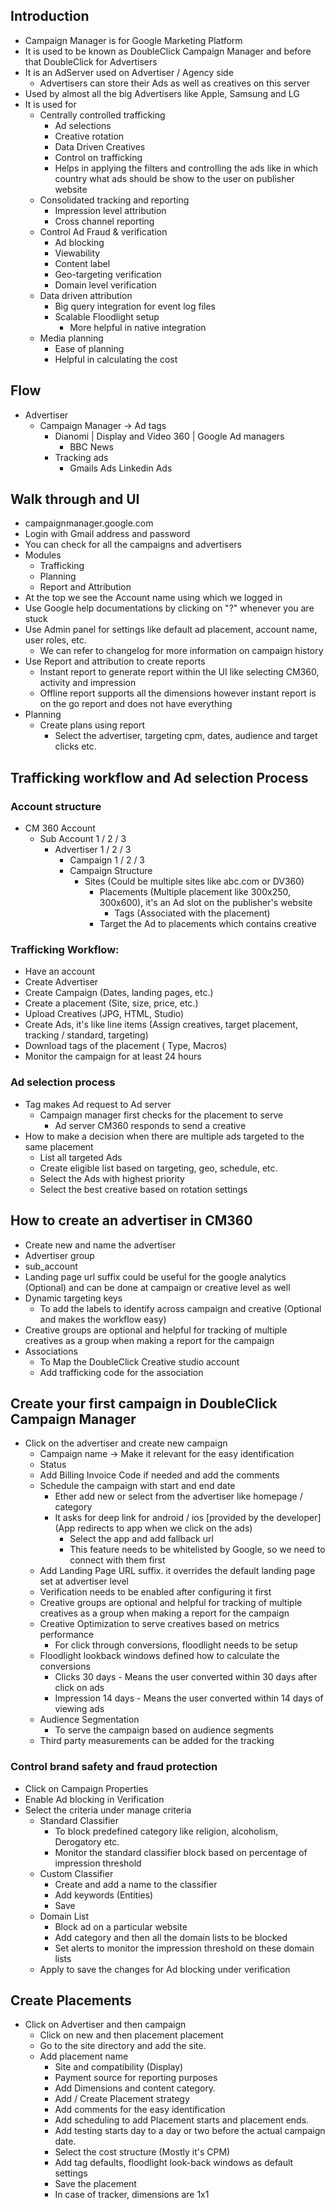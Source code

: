## Introduction
- Campaign Manager is for Google Marketing Platform
- It is used to be known as DoubleClick Campaign Manager and before that DoubleClick for Advertisers 
- It is an AdServer used on Advertiser / Agency side 
  - Advertisers can store their Ads as well as creatives on this server
- Used by almost all the big Advertisers like Apple, Samsung and LG 
- It is used for 
  - Centrally controlled trafficking
    - Ad selections 
    - Creative rotation
    - Data Driven Creatives
    - Control on trafficking
    - Helps in applying the filters and controlling the ads like in which country what ads should be show to the user on publisher website
  - Consolidated tracking and reporting 
    - Impression level attribution
    - Cross channel reporting
  - Control Ad Fraud & verification
    - Ad blocking
    - Viewability
    - Content label
    - Geo-targeting verification
    - Domain level verification
  - Data driven attribution
    - Big query integration for event log files
    - Scalable Floodlight setup
      - More helpful in native integration
  - Media planning
    - Ease of planning
    - Helpful in calculating the cost

## Flow 
- Advertiser 
  - Campaign Manager -> Ad tags
    - Dianomi | Display and Video 360 | Google Ad managers
      - BBC News
    - Tracking ads
      - Gmails Ads  Linkedin Ads

## Walk through and UI 
- campaignmanager.google.com
- Login with Gmail address and password
- You can check for all the campaigns and advertisers 
- Modules
  - Trafficking
  - Planning
  - Report and Attribution
- At the top we see the Account name using which we logged in
- Use Google help documentations by clicking on "?" whenever you are stuck
- Use Admin panel for settings like default ad placement, account name, user roles, etc.
  - We can refer to changelog for more information on campaign history 
- Use Report and attribution to create reports 
  - Instant report to generate report within the UI like selecting CM360, activity and impression
  - Offline report supports all the dimensions however instant report is on the go report and does not have everything
- Planning
  - Create plans using report 
    - Select the advertiser, targeting cpm, dates, audience and target clicks etc.

## Trafficking workflow and Ad selection Process
### Account structure
  - CM 360 Account 
    - Sub Account 1 / 2 / 3
      - Advertiser 1 / 2 / 3
        - Campaign 1 / 2 / 3
        - Campaign Structure 
          - Sites (Could be multiple sites like abc.com or DV360)
            - Placements (Multiple placement like 300x250, 300x600), it's an Ad slot on the publisher's website
              - Tags (Associated with the placement)
            - Target the Ad to placements which contains creative

### Trafficking Workflow:
 - Have an account
 - Create Advertiser 
 - Create Campaign (Dates, landing pages, etc.)
 - Create a placement  (Site, size, price, etc.)
 - Upload Creatives (JPG, HTML, Studio)
 - Create Ads, it's like line items (Assign creatives, target placement, tracking / standard, targeting)
 - Download tags of the placement ( Type, Macros)
 - Monitor the campaign for at least 24 hours

### Ad selection process
 - Tag makes Ad request to Ad server 
   - Campaign manager first checks for the placement to serve
     - Ad server CM360 responds to send a creative 
 - How to make a decision when there are multiple ads targeted to the same placement
   - List all targeted Ads 
   - Create eligible list based on targeting, geo, schedule, etc. 
   - Select the Ads with highest priority
   - Select the best creative based on rotation settings 

## How to create an advertiser in CM360
- Create new and name the advertiser
- Advertiser group
- sub_account
- Landing page url suffix could be useful for the google analytics (Optional) and can be done at campaign or creative level as well
- Dynamic targeting keys
  - To add the labels to identify across campaign and creative (Optional and makes the workflow easy)
- Creative groups are optional and helpful for tracking of multiple creatives as a group when making a report for the campaign 
- Associations
  - To Map the DoubleClick Creative studio account 
  - Add trafficking code for the association
  
## Create your first campaign in DoubleClick Campaign Manager
- Click on the advertiser and create new campaign
  - Campaign name -> Make it relevant for the easy identification
  - Status
  - Add Billing Invoice Code if needed and add the comments 
  - Schedule the campaign with start and end date
    - Ether add new or select from the advertiser like homepage / category
    - It asks for deep link for android / ios [provided by the developer] (App redirects to app when we click on the ads)
      - Select the app and add fallback url
      - This feature needs to be whitelisted by Google, so we need to connect with them first
  - Add Landing Page URL suffix. it overrides the default landing page set at advertiser level
  - Verification needs to be enabled after configuring it first 
  - Creative groups are optional and helpful for tracking of multiple creatives as a group when making a report for the campaign 
  - Creative Optimization to serve creatives based on metrics performance 
    - For click through conversions, floodlight needs to be setup 
  - Floodlight lookback windows defined how to calculate the conversions
    - Clicks 30 days - Means the user converted within 30 days after click on ads
    - Impression 14 days - Means the user converted within 14 days of viewing ads
  - Audience Segmentation
    - To serve the campaign based on audience segments
  - Third party measurements can be added for the tracking

### Control brand safety and fraud protection
- Click on Campaign Properties 
- Enable Ad blocking in Verification
- Select the criteria under manage criteria 
  - Standard Classifier
    - To block predefined category like religion, alcoholism, Derogatory etc.
    - Monitor the standard classifier block based on percentage of impression threshold
  - Custom Classifier
    - Create and add a name to the classifier
    - Add keywords (Entities)
    - Save
  - Domain List
    - Block ad on a particular website
    - Add category and then all the domain lists to be blocked
    - Set alerts to monitor the impression threshold on these domain lists
  - Apply to save the changes for Ad blocking under verification
  
## Create Placements 
- Click on Advertiser and then campaign 
  - Click on new and then placement placement
  - Go to the site directory and add the site.
  - Add placement name
    - Site and compatibility (Display)
    - Payment source for reporting purposes
    - Add Dimensions and content category.
    - Add / Create Placement strategy
    - Add comments for the easy identification
    - Add scheduling to add Placement starts and placement ends. 
    - Add testing starts day to a day or two before the actual campaign date.
    - Select the cost structure (Mostly it's CPM)
    - Add tag defaults, floodlight look-back windows as default settings
    - Save the placement
    - In case of tracker, dimensions are 1x1 